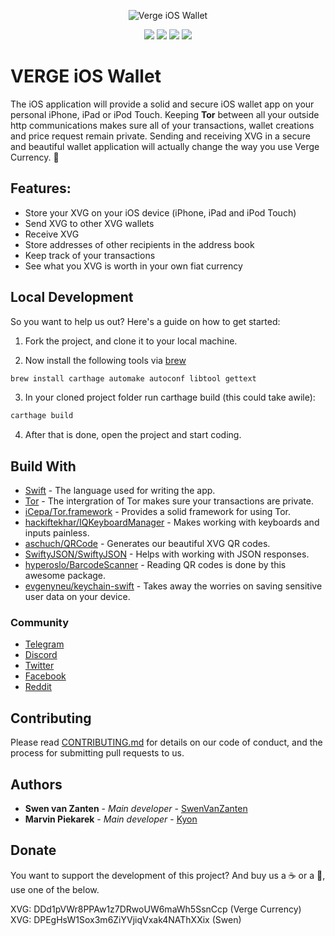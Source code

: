<p align="center"><img src="http://staging.swenvanzanten.com/ios-icon.png" alt="Verge iOS Wallet"></p>
<p align="center">
  <img src="https://img.shields.io/badge/status-development-red.svg">
  <img src="https://img.shields.io/badge/latest build-0.2.1-lightgrey.svg">
  <img src="https://img.shields.io/badge/iOS-^11.4-green.svg">
  <img src="https://img.shields.io/badge/license-MIT-blue.svg">
</p>

#  VERGE iOS Wallet

The iOS application will provide a solid and secure iOS wallet app on your personal iPhone, iPad or iPod Touch. Keeping **Tor** between all your outside http communications makes sure all of your transactions, wallet creations and price request remain private. Sending and receiving XVG in a secure and beautiful wallet application will actually change the way you use Verge Currency. 💪

## Features:

* Store your XVG on your iOS device (iPhone, iPad and iPod Touch)
* Send XVG to other XVG wallets
* Receive XVG
* Store addresses of other recipients in the address book
* Keep track of your transactions
* See what you XVG is worth in your own fiat currency

## Local Development

So you want to help us out? Here's a guide on how to get started:

1. Fork the project, and clone it to your local machine.

2. Now install the following tools via [brew](https://brew.sh) 
```sh
brew install carthage automake autoconf libtool gettext
```

3. In your cloned project folder run carthage build (this could take awile):
```sh
carthage build
```

4. After that is done, open the project and start coding.

## Build With

* [Swift](https://github.com/apple/swift) - The language used for writing the app.
* [Tor](https://www.torproject.org) - The intergration of Tor makes sure your transactions are private.
* [iCepa/Tor.framework](https://github.com/iCepa/Tor.framework) - Provides a solid framework for using Tor.
* [hackiftekhar/IQKeyboardManager](https://github.com/hackiftekhar/IQKeyboardManager) - Makes working with keyboards and inputs painless.
* [aschuch/QRCode](https://github.com/aschuch/QRCode) - Generates our beautiful XVG QR codes.
* [SwiftyJSON/SwiftyJSON](https://github.com/SwiftyJSON/SwiftyJSON) - Helps with working with JSON responses.
* [hyperoslo/BarcodeScanner](https://github.com/hyperoslo/BarcodeScanner) - Reading QR codes is done by this awesome package.
* [evgenyneu/keychain-swift](https://github.com/evgenyneu/keychain-swift) - Takes away the worries on saving sensitive user data on your device.

### Community

* [Telegram](https://t.me/VERGExvg)
* [Discord](https://discord.gg/vergecurrency)
* [Twitter](https://www.twitter.com/vergecurrency)
* [Facebook](https://www.facebook.com/VERGEcurrency/)
* [Reddit](https://www.reddit.com/r/vergecurrency/)

## Contributing

Please read [CONTRIBUTING.md](CONTRIBUTING.md) for details on our code of conduct, and the process for submitting pull requests to us.

## Authors

* **Swen van Zanten** - *Main developer* - [SwenVanZanten](https://github.com/SwenVanZanten)
* **Marvin Piekarek** - *Main developer* - [Kyon](https://github.com/marpme)

## Donate

You want to support the development of this project?
And buy us a ☕️ or a 🍺, use one of the below.

XVG: DDd1pVWr8PPAw1z7DRwoUW6maWh5SsnCcp (Verge Currency)  
XVG: DPEgHsW1Sox3m6ZiYVjiqVxak4NAThXXix (Swen)
